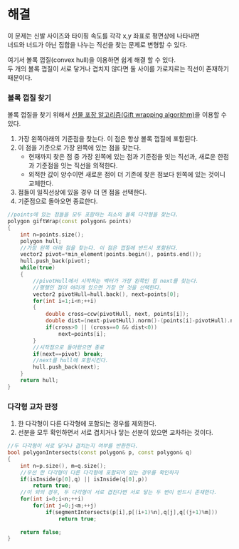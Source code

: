 # 해결 
이 문제는 신발 사이즈와 타이핑 속도를 각각 x,y 좌표로 평면상에 나타내면  
너드와 너드가 아닌 집합을 나누는 직선을 찾는 문제로 변형할 수 있다.  

여기서 볼록 껍질(convex hull)을 이용하면 쉽게 해결 할 수 있다.   
두 개의 볼록 껍질이 서로 닿거나 겹치지 않다면 둘 사이를 가로지르는 직선이 존재하기 때문이다.  
### 볼록 껍질 찾기  
볼록 껍질을 찾기 위해서 [선물 포장 알고리즘(Gift wrapping algorithm)](https://ko.wikipedia.org/wiki/%EC%84%A0%EB%AC%BC_%ED%8F%AC%EC%9E%A5_%EC%95%8C%EA%B3%A0%EB%A6%AC%EC%A6%98)을 이용할 수 있다.  
1. 가장 왼쪽아래의 기준점을 찾는다. 이 점은 항상 볼록 껍질에 포함된다.  
2. 이 점을 기준으로 가장 왼쪽에 있는 점을 찾는다.  
      - 현재까지 찾은 점 중 가장 왼쪽에 있는 점과 기준점을 잇는 직선과, 새로운 한점과 기준점을 잇는 직선을 외적한다.   
      - 외적한 값이 양수이면 새로운 점이 더 기존에 찾은 점보다 왼쪽에 있는 것이니 교체한다.  
3. 점들이 일직선상에 있을 경우 더 먼 점을 선택한다.  
4. 기준점으로 돌아오면 종료한다.   
```c++
//points에 있는 점들을 모두 포함하는 최소의 볼록 다각형을 찾는다.
polygon giftWrap(const polygon& points)
{
    int n=points.size();
    polygon hull;
    //가장 왼쪽 아래 점을 찾는다. 이 점은 껍질에 반드시 포함된다.
    vector2 pivot=*min_element(points.begin(), points.end());
    hull.push_back(pivot);
    while(true)
    {
        //pivotHull에서 시작하는 벡터가 가장 왼쪽인 점 next를 찾는다.
        //평행인 점이 여러개 있으면 가장 먼 것을 선택한다.
        vector2 pivotHull=hull.back(), next=points[0];
        for(int i=1;i<n;++i)
        {
            double cross=ccw(pivotHull, next, points[i]);
            double dist=(next-pivotHull).norm()-(points[i]-pivotHull).norm();
            if(cross>0 || (cross==0 && dist<0))
                next=points[i];
        }
        //시작점으로 돌아왔으면 종료
        if(next==pivot) break;
        //next를 hull에 포함시킨다.
        hull.push_back(next);
    }
    return hull;
}
```

### 다각형 교차 판정 
1. 한 다각형이 다른 다각형에 포함되는 경우를 제외한다.  
2. 선분을 모두 확인하면서 서로 겹치거나 닿는 선분이 있으면 교차하는 것이다.  
```c++
//두 다각형이 서로 닿거나 겹치는지 여부를 반환한다.
bool polygonIntersects(const polygon& p, const polygon& q)
{
    int n=p.size(), m=q.size();
    //우선 한 다각형이 다른 다각형에 포함되어 있는 경우를 확인하자
    if(isInside(p[0],q) || isInside(q[0],p))
        return true;
    //이 외의 경우, 두 다각형이 서로 겹친다면 서로 닿는 두 변이 반드시 존재한다.
    for(int i=0;i<n;++i)
        for(int j=0;j<m;++j)
            if(segmentIntersects(p[i],p[(i+1)%n],q[j],q[(j+1)%m]))
                return true;
    
    return false;
}
```
